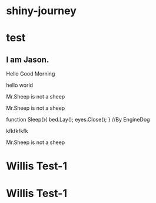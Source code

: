 # shiny-journey


# test

## I am Jason.




Hello Good Morning

hello world

Mr.Sheep is not a sheep

Mr.Sheep is not a sheep

function Sleep(){
    bed.Lay();
    eyes.Close();
} //By EngineDog

kfkfkfkfk

Mr.Sheep is not a sheep

# Willis Test-1


# Willis Test-1

